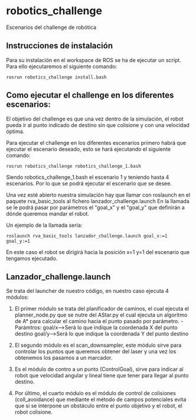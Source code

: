 # robotics_challenge
Escenarios del challenge de robótica 

## Instrucciones de instalación

Para su instalación en el workspace de ROS se ha de ejecutar un script. Para ello ejecutaremos el siguiente comando:

```
rosrun robotics_challenge install.bash
```

## Como ejecutar el challenge en los diferentes escenarios:

El objetivo del challenge es que una vez dentro de la simulación, el robot pueda ir al punto indicado de destino sin que colisione y con una velocidad óptima.

Para ejecutar el challenge en los diferentes escenarios primero habrá que ejecutar el escenario deseado, esto se hará ejecutando el siguiente comando:
```
rosrun robotics_challenge robotics_challenge_1.bash 
```
Siendo robotics_challenge_1.bash el escenario 1 y teniendo hasta 4 escenarios. Por lo que se podrá ejecutar el escenario que se desee.

Una vez esté abierto nuestra simulación hay que llamar con roslaunch en el paquete rva_basic_tools al fichero lanzador_challenge.launch
En la llamada se le podrá pasar por parámetros el "goal_x" y el "goal_y" que definirán a dónde queremos mandar el robot.

Un ejemplo de la llamada sería: 
```
roslaunch rva_basic_tools lanzador_challenge.launch goal_x:=1 goal_y:=1
```
En este caso el robot se dirigirá hacia la posición x=1 y=1 del escenario que tengamos ejecutado.

## Lanzador_challenge.launch

Se trata del launcher de nuestro código, en nuestro caso ejecuta 4 módulos:
1. El primer módulo se trata del planificador de caminos, el cual ejecuta el planner_node.py que se nutre del AStar.py el cual ejecuta un algoritmo de A* para calcular el camino hacia el punto pasado por parámetro.
  -Parámtros:
    goal/x-->Será lo que indique la coordenada X del punto destino
    goal/y-->Será lo que indique la coordenada Y del punto destino

2. El segundo módulo es el scan_downsampler, este módulo sirve para controlar los puntos que queremos obtener del laser y una vez los obtenemos los pasamos a un marcador.
3. Es el módulo de contro a un punto (ControlGoal), sirve para indicar al robot que velocidad angular y lineal tiene que tener para llegar al punto destino.
4. Por último, el cuarto módulo es el módulo de control de colisiones (coll_avoidance) que mediante el método de campos potenciales evita que si se interpone un obstáculo entre el punto objetivo y el robot, el robot colisione.




